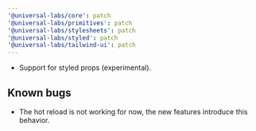 ```yaml
---
'@universal-labs/core': patch
'@universal-labs/primitives': patch
'@universal-labs/stylesheets': patch
'@universal-labs/styled': patch
'@universal-labs/tailwind-ui': patch
---
```


* Support for styled props (experimental).

## Known bugs
* The hot reload is not working for now, the new features introduce this behavior.